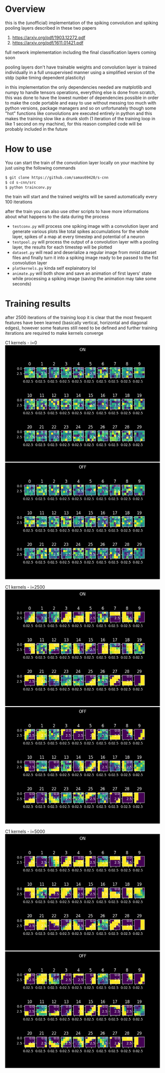 # Overview

this is the (unofficial) implementation of the spiking convolution and spiking pooling layers described in these two papers

1) https://arxiv.org/pdf/1903.12272.pdf
2) https://arxiv.org/pdf/1611.01421.pdf

full network implementation including the final classification layers coming soon

pooling layers don't have trainable weights and convolution layer is trained individually in a full unsupervised manner using a simplified version of the stdp (spike timing dependent plasticity)

in this implementation the only dependencies needed are matplotlib and numpy to handle tensors operations, everything else is done from scratch, this was done to have the lowest number of dependencies possible in order to make the code portable and easy to use without messing too much with python versions, package managers and so on 
unfortunately though some "hot" functions like convolutions are executed entirely in python and this makes the training slow like a drunk sloth (1 iteration of the training loop in like 1 second on my machine), for this reason compiled code will be probably included in the future


# How to use

You can start the train of the convolution layer locally on your machine by just using the following commands
```
$ git clone https://github.com/samas69420/s-cnn
$ cd s-cnn/src
$ python trainconv.py
```
the train will start and the trained weights will be saved automatically every 100 iterations

after the train you can also use other scripts to have more informations about what happens to the data during the process
- `testconv.py` will process one spiking image with a convolution layer and generate various plots like total spikes accumulations for the whole layer, spikes of a map at every timestep and potential of a neuron
- `testpool.py` will process the output of a convolution layer with a pooling layer, the results for each timestep will be plotted
- `dataset.py` will read and deserialize a regular image from mnist dataset files and finally turn it into a spiking image ready to be passed to the fist convolution layer
- `plotkernels.py` kinda self explainatory lol
- `animate.py` will both show and save an animation of first layers' state while processing a spiking image (saving the animation may take some seconds)


# Training results

after 2500 iterations of the training loop it is clear that the most frequent features have been learned (basically vertical, horizontal and diagonal edges), however some features still need to be defined and further training iterations are required to make kernels converge

C1 kernels - i=0
![](images/on0.png?raw=true)
![](images/off0.png?raw=true)

C1 kernels - i=2500
![](images/on2500.png?raw=true)
![](images/off2500.png?raw=true)

C1 kernels - i=5000
![](images/on5000.png?raw=true)
![](images/off5000.png?raw=true)
